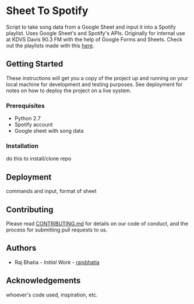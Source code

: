 # Sheet To Spotify

Script to take song data from a Google Sheet and input it into a Spotify playlist. Uses Google Sheet's and Spotify's APIs. Originally for internal use at KDVS Davis 90.3 FM with the help of Google Forms and Sheets. Check out the playlists made with this [here](https://kdvs.org/category/kdvs-news/kdevious/).

## Getting Started

These instructions will get you a copy of the project up and running on your local machine for development and testing purposes. See deployment for notes on how to deploy the project on a live system.

### Prerequisites

- Python 2.7
- Spotify account
- Google sheet with song data

### Installation

do this to install/clone repo

## Deployment

commands and input, format of sheet

## Contributing

Please read [CONTRIBUTING.md](https://github.com/rajsbhatia/SheetToSpotify/blob/master/CONTRIBUTING.md) for details on our code of conduct, and the process for submitting pull requests to us.

## Authors

- Raj Bhatia - *Initial Work* - [rajsbhatia](www.github.com/rajsbhatia)

## Acknowledgements

whoever's code used, inspiration, etc.